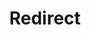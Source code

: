 ﻿---
layout: src/layouts/Redirect.astro
title: Redirect
redirect: https://yamldoc.liuyan.wang/docs/infrastructure/deployment-targets/tentacle/windows/polling-tentacles-web-sockets
pubDate:  2023-01-01
navSearch: false
navSitemap: false
navMenu: false
---
